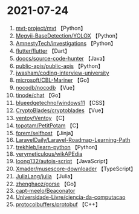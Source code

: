 # 2021-07-24

1. [mvt-project/mvt](https://github.com/mvt-project/mvt) 【Python】
2. [Megvii-BaseDetection/YOLOX](https://github.com/Megvii-BaseDetection/YOLOX) 【Python】
3. [AmnestyTech/investigations](https://github.com/AmnestyTech/investigations) 【Python】
4. [flutter/flutter](https://github.com/flutter/flutter) 【Dart】
5. [doocs/source-code-hunter](https://github.com/doocs/source-code-hunter) 【Java】
6. [public-apis/public-apis](https://github.com/public-apis/public-apis) 【Python】
7. [jwasham/coding-interview-university](https://github.com/jwasham/coding-interview-university) 
8. [microsoft/CBL-Mariner](https://github.com/microsoft/CBL-Mariner) 【Go】
9. [nocodb/nocodb](https://github.com/nocodb/nocodb) 【Vue】
10. [tinode/chat](https://github.com/tinode/chat) 【Go】
11. [blueedgetechno/windows11](https://github.com/blueedgetechno/windows11) 【CSS】
12. [CryptoBlades/cryptoblades](https://github.com/CryptoBlades/cryptoblades) 【Vue】
13. [ventoy/Ventoy](https://github.com/ventoy/Ventoy) 【C】
14. [topotam/PetitPotam](https://github.com/topotam/PetitPotam) 【C】
15. [forem/selfhost](https://github.com/forem/selfhost) 【Jinja】
16. [LaravelDaily/Laravel-Roadmap-Learning-Path](https://github.com/LaravelDaily/Laravel-Roadmap-Learning-Path) 
17. [trekhleb/learn-python](https://github.com/trekhleb/learn-python) 【Python】
18. [verymeticulous/wikAPEdia](https://github.com/verymeticulous/wikAPEdia) 
19. [loong132/autojs-script](https://github.com/loong132/autojs-script) 【JavaScript】
20. [Xmader/musescore-downloader](https://github.com/Xmader/musescore-downloader) 【TypeScript】
21. [JuliaLang/julia](https://github.com/JuliaLang/julia) 【Julia】
22. [zhenghaoz/gorse](https://github.com/zhenghaoz/gorse) 【Go】
23. [capt-meelo/Beaconator](https://github.com/capt-meelo/Beaconator) 
24. [Universidade-Livre/ciencia-da-computacao](https://github.com/Universidade-Livre/ciencia-da-computacao) 
25. [protocolbuffers/protobuf](https://github.com/protocolbuffers/protobuf) 【C++】

